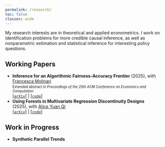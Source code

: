 ```yaml
---
permalink: /research/
toc: false
classes: wide
---
```


My research interests are in theoretical and applied econometrics. I work on identification problems for more credible causal inference, as well as nonparametric estimation and statistical inference for interesting policy questions.

## Working Papers
- **Inference for an Algorithmic Fairness-Accuracy Frontier** (2025), with [Francesca Molinari](https://molinari.economics.cornell.edu/)\
  <span style="font-size:0.8em;">Extended abstract in *Proceedings of the 25th ACM Conference on Economics and Computation*</span> \
  [[`arXiv`](https://arxiv.org/abs/2402.08879)] | [[`code`](https://github.com/yiqi-liu/TestAlgFair)]
- **Using Forests in Multivariate Regression Discontinuity Designs** (2025), with [Alice Yuan Qi](https://econ.washington.edu/people/yuan-alice-qi) \
  [[`arXiv`](https://arxiv.org/abs/2303.11721)] | [[`code`](https://github.com/yqi3/RDForest)]


## Work in Progress
- **Synthetic Parallel Trends**
